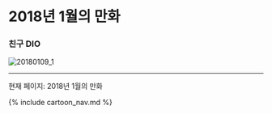 # 2018년 1월의 만화

### 친구 DIO
![20180109_1](/20180109_1.jpg)

* * *

현재 페이지: 2018년 1월의 만화

{% include cartoon_nav.md %}
